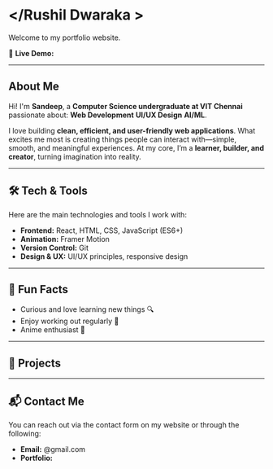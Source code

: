 # </Rushil Dwaraka >

Welcome to my portfolio website.

🔗 **Live Demo:** 

---

## About Me

Hi! I'm **Sandeep**, a **Computer Science undergraduate at VIT Chennai**
passionate about:
**Web Development**
**UI/UX Design**
**AI/ML**.  

I love building **clean, efficient, and user-friendly web applications**. What excites me most is creating things people can interact with—simple, smooth, and meaningful experiences. At my core, I’m a **learner, builder, and creator**, turning imagination into reality.

---

## 🛠️ Tech & Tools

Here are the main technologies and tools I work with:

- **Frontend:** React, HTML, CSS, JavaScript (ES6+)
- **Animation:** Framer Motion
- **Version Control:** Git
- **Design & UX:** UI/UX principles, responsive design

---

## 🎯 Fun Facts

- Curious and love learning new things 🔍  
- Enjoy working out regularly 💪  
- Anime enthusiast 🌸

---

## 💼 Projects

 

---

## 📬 Contact Me

You can reach out via the contact form on my website or through the following:  

- **Email:** @gmail.com
- **Portfolio:** 
